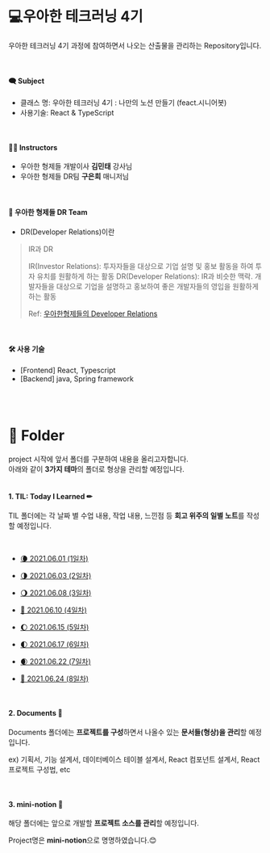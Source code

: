 # 💻우아한 테크러닝 4기

우아한 테크러닝 4기 과정에 참여하면서 나오는 산출물을 관리하는 Repository입니다.

<br>

#### 🗨 Subject

* 클래스 명: 우아한 테크러닝 4기 : 나만의 노션 만들기 (feact.시니어봇)
* 사용기술: React & TypeScript

<br>

#### 👨‍🏫 Instructors

* 우아한 형제들 개발이사 **김민태** 강사님
* 우아한 형제들 DR팀 **구은희** 매니저님

<br>

#### 🌟 우아한 형제들 DR Team
* DR(Developer Relations)이란 

> IR과 DR
>
> IR(Investor Relations): 투자자들을 대상으로 기업 설명 및 홍보 활동을 하여 투자 유치를 원활하게 하는 활동
> DR(Developer Relations): IR과 비슷한 맥락. 개발자들을 대상으로 기업을 설명하고 홍보하여 좋은 개발자들의 영입을 원활하게 하는 활동
>
> Ref: [우아한형제들의 Developer Relations](https://woowabros.github.io/woowabros/2018/04/15/developer-relations.html)

<br>

#### 🛠 사용 기술
- [Frontend] React, Typescript
- [Backend] java, Spring framework

<br>

<br>

# 📂 Folder

project 시작에 앞서 폴더를 구분하여 내용을 올리고자합니다. <br>아래와 같이 **3가지 테마**의 폴더로 형상을 관리할 예정입니다.
<br><br>

#### 1. TIL: Today I Learned ✏

TIL 폴더에는 각 날짜 별 수업 내용, 작업 내용, 느낀점 등 **회고 위주의 일별 노트**를 작성할 예정입니다.

<br>

* [🌘 2021.06.01 (1일차)](https://github.com/hjkim1004/WoowahanTechLearning/blob/main/TIL/Day01.md)

* [🌗 2021.06.03 (2일차)](https://github.com/hjkim1004/WoowahanTechLearning/blob/main/TIL/Day02.md)
* [🌖 2021.06.08 (3일차)](https://github.com/hjkim1004/WoowahanTechLearning/blob/main/TIL/Day03.md)
* [🌝 2021.06.10 (4일차)](https://github.com/hjkim1004/WoowahanTechLearning/blob/main/TIL/Day04.md)
* [🌔 2021.06.15 (5일차)](https://github.com/hjkim1004/WoowahanTechLearning/blob/main/TIL/Day05.md)
* [🌓 2021.06.17 (6일차)](https://github.com/hjkim1004/WoowahanTechLearning/blob/main/TIL/Day06.md)
* [🌒 2021.06.22 (7일차)](https://github.com/hjkim1004/WoowahanTechLearning/blob/main/TIL/Day07.md)
* [🌚 2021.06.24 (8일차)](https://github.com/hjkim1004/WoowahanTechLearning/blob/main/TIL/Day08.md)

<br>


#### 2. Documents 📑

Documents 폴더에는 **프로젝트를 구성**하면서 나올수 있는 **문서들(형상)을 관리**할 예정입니다.<br>

ex) 기획서, 기능 설계서, 데이터베이스 테이블 설계서, React 컴포넌트 설계서, React 프로젝트 구성법, etc

<br>


#### 3. mini-notion 💖

해당 폴더에는 앞으로 개발할 **프로젝트 소스를 관리**할 예정입니다. <br>

Project명은 **mini-notion**으로 명명하였습니다.😊
